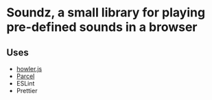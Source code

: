 # Soundz, a small library for playing pre-defined sounds in a browser

## Uses

- [howler.js](https://github.com/goldfire/howler.js)
- [Parcel](https://parceljs.org/)
- ESLint
- Prettier
